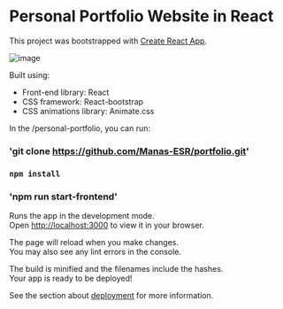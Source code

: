 # Personal Portfolio Website in React

This project was bootstrapped with [Create React App](https://github.com/facebook/create-react-app).

![image](https://github.com/user-attachments/assets/e2c91ca8-bce6-471d-ac62-a06c522416ea)


Built using:

- Front-end library: React
- CSS framework: React-bootstrap
- CSS animations library: Animate.css

In the /personal-portfolio, you can run:

### 'git clone https://github.com/Manas-ESR/portfolio.git'

### `npm install`

### 'npm run start-frontend'

Runs the app in the development mode.\
Open [http://localhost:3000](http://localhost:3000) to view it in your browser.

The page will reload when you make changes.\
You may also see any lint errors in the console.


The build is minified and the filenames include the hashes.\
Your app is ready to be deployed!

See the section about [deployment](https://facebook.github.io/create-react-app/docs/deployment) for more information.
